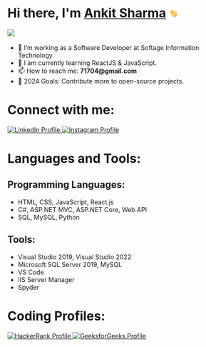 <h1> Hi there, I'm <a href="https://www.linkedin.com/in/ankit-sharma-06427b1a1" target="_blank">Ankit Sharma</a> 
    <img src="https://raw.githubusercontent.com/ABSphreak/ABSphreak/master/gifs/Hi.gif" width="4%"></h1>

<a target="_blank" rel="noopener noreferrer nofollow" href="https://camo.githubusercontent.com/5345b2854593049615eb11092b44d088a23da7816e05f830efcc35eeadf5efb5/68747470733a2f2f6b6f6d617265762e636f6d2f67687076632f3f757365726e616d653d73687562682d313531"><img src="https://camo.githubusercontent.com/5345b2854593049615eb11092b44d088a23da7816e05f830efcc35eeadf5efb5/68747470733a2f2f6b6f6d617265762e636f6d2f67687076632f3f757365726e616d653d73687562682d313531" data-canonical-src="https://komarev.com/ghpvc/?username=shubh-151" style="max-width: 100%;"></a>
<ul>
    <li>🌱 I’m working as a Software Developer at Softage Information Technology.</li>
    <li>💬 I am currently learning ReactJS & JavaScript.</li>
    <li>📫 How to reach me: <strong>71704@gmail.com</strong></li>
    <li>🥅 2024 Goals: Contribute more to open-source projects.</li>
</ul>

<h1>Connect with me:</h1>
<a href="https://www.linkedin.com/in/ankit-sharma-06427b1a1/" target="_blank">
    <img src="https://media.licdn.com/dms/image/C510BAQEzckjsySdXVw/company-logo_100_100/0?e=2159024400&v=beta&t=L0i_bLOuW3liVxqMGWTTLFcfA7g9j8VAWtg88UfR2b8" width="40" alt="LinkedIn Profile" />
</a>
<a href="https://www.instagram.com/ankit_sharma_4318/" target="_blank">
    <img src="https://store-images.s-microsoft.com/image/apps.58521.13510798887167234.713cc0e4-e4a7-4f7c-8cde-9c6a53872b1d.539a5fdf-76a3-486f-bb0f-d2dce82923cc?mode=scale&q=90&h=200&w=200&background=%230078D7" width="40" alt="Instagram Profile" />
</a>

<h1>Languages and Tools:</h1>

<h2>Programming Languages:</h2>
<ul>
    <li>HTML, CSS, JavaScript, React.js</li>
    <li>C#, ASP.NET MVC, ASP.NET Core, Web API</li>
    <li>SQL, MySQL, Python</li>    
</ul>

<h2>Tools:</h2>
<ul>
    <li>Visual Studio 2019, Visual Studio 2022</li>
    <li>Microsoft SQL Server 2019, MySQL</li>
    <li>VS Code</li> 
    <li>IIS Server Manager</li>
    <li>Spyder</li>    
</ul>

<h1>Coding Profiles:</h1>
<a href="https://www.hackerrank.com/as71704" target="_blank">
    <img src="https://info.hackerrank.com/rs/487-WAY-049/images/Podcast-ChannelCover-Final.jpg" width="40" alt="HackerRank Profile" />
</a>
<a href="https://auth.geeksforgeeks.org/edit-profile.php" target="_blank">
    <img src="https://media.geeksforgeeks.org/wp-content/cdn-uploads/20190710102234/download3.png" width="40" alt="GeeksforGeeks Profile">
</a>
